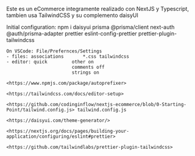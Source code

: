 Este es un eCommerce integramente realizado con NextJS y Typescript, tambien usa TailwindCSS y su complemento daisyUI

Initial configuration:
    npm i daisyui prisma @prisma/client next-auth @auth/prisma-adapter prettier eslint-config-prettier prettier-plugin-tailwindcss

    On VSCode: File/Prefernces/Settings
    - files: associations       *.css tailwindcss
    - editor: quick         other on
                            comments off
                            strings on
    
    <https://www.npmjs.com/package/autoprefixer>

    <https://tailwindcss.com/docs/editor-setup>

    <https://github.com/codinginflow/nextjs-ecommerce/blob/0-Starting-Point/tailwind.config.js> tailwind.config.js

    <https://daisyui.com/theme-generator/>

    <https://nextjs.org/docs/pages/building-your-application/configuring/eslint#prettier>

    <https://github.com/tailwindlabs/prettier-plugin-tailwindcss> 


